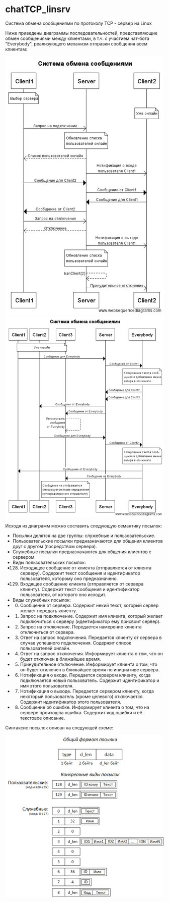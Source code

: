# chatTCP_linsrv
Система обмена сообщениями по протоколу TCP - сервер на Linux

Ниже приведены диаграммы последовательностей, представляющие обмен сообщениями между клиентами, в т.ч. с участием чат-бота "Everybody", реализующего механизм отправки сообщения всем клиентам:

![Обмен сообщениями между клиентами](./ChatSeqDiag.png)
![Обмен сообщениями с участием чат-бота для отправки всем](./ChatBotSeqDiag.png)

Исходя из диаграмм можно составить следующую семантику посылок:

- Посылки делятся на две группы: служебные и пользовательские.
- Пользовательские посылки предназначаются для общения клиентов друг с другом (посредством сервера).
- Служебные посылки предназначаются для общения клиентов с сервером.
- Виды пользовательских посылок:
 - 128. Исходящее сообщение от клиента (отправляется от клиента серверу). Содержит текст сообщения и идентификатор пользователя, которому оно предназначено.
 - 129. Входящее сообщение клиента (отправляется от сервера клиенту). Содержит текст сообщения и идентификатор пользователя, от которого оно исходит.
- Виды служебных посылок:
 - 0. Сообщение от сервера. Содержит некий текст, который сервер желает передать клиенту.
 - 1. Запрос на подключение. Содержит имя клиента, который желает подключиться к серверу (идентификатор ему присвоит сервер).
 - 2. Запрос на отключение. Передается намерение клиента отключиться от сервера.
 - 3. Ответ на запрос подключения. Передается клиенту от сервера в случае успешного подключения. Содержит список пользователей онлайн.
 - 4. Ответ на запрос отключения. Информирует клиента о том, что он будет отключен в ближайшее время.
 - 5. Принудительное отключение. Информирует клиента о том, что он будет отключен в ближайшее время по инициативе сервера.
 - 6. Нотификация о входе. Передается сервером клиенту, когда подключается новый пользователь. Содержит идентификатор и имя этого пользователя.
 - 7. Нотификация о выходе. Передается сервером клиенту, когда некоторый пользователь (кроме целевого) отключается. Содержит идентификатор этого пользователя.
 - 8. Сообщение об ошибке. Информирует клиента о том, что на сервере произошла ошибка. Содержит код ошибки и её текстовое описание.

Синтаксис посылок описан на следующей схеме:

![Синтаксис посылок](./PacketSyntax.png)
